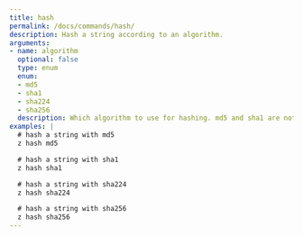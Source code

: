```yaml
---
title: hash
permalink: /docs/commands/hash/
description: Hash a string according to an algorithm.
arguments:
- name: algorithm
  optional: false
  type: enum
  enum:
  - md5
  - sha1
  - sha224
  - sha256
  description: Which algorithm to use for hashing. md5 and sha1 are not cryptographically secure and should not be used for secure applications.
examples: |
  # hash a string with md5
  z hash md5

  # hash a string with sha1
  z hash sha1

  # hash a string with sha224
  z hash sha224

  # hash a string with sha256
  z hash sha256
---
```

